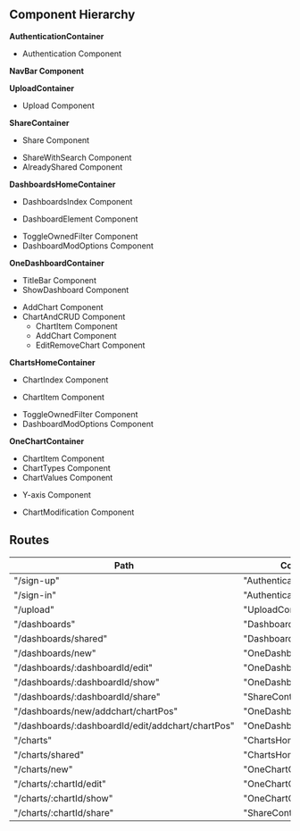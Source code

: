 ## Component Hierarchy

**AuthenticationContainer**
 - Authentication Component

**NavBar Component**

**UploadContainer**
 - Upload Component

**ShareContainer**
 - Share Component
  + ShareWithSearch Component
  + AlreadyShared Component

**DashboardsHomeContainer**
 - DashboardsIndex Component
  + DashboardElement Component
 - ToggleOwnedFilter Component
 - DashboardModOptions Component

**OneDashboardContainer**
 - TitleBar Component
 - ShowDashboard Component
  + AddChart Component
  + ChartAndCRUD Component
    + ChartItem Component
    + AddChart Component
    + EditRemoveChart Component

**ChartsHomeContainer**
 - ChartIndex Component
  + ChartItem Component
 - ToggleOwnedFilter Component
 - DashboardModOptions Component

**OneChartContainer**
 - ChartItem Component
 - ChartTypes Component
 - ChartValues Component
  + Y-axis Component
 - ChartModification Component


## Routes

|Path   | Component   |
|-------|-------------|
| "/sign-up" | "AuthenticationContainer" |
| "/sign-in" | "AuthenticationContainer" |
| "/upload" | "UploadContainer" |
| "/dashboards" | "DashboardsHomeContainer" |
| "/dashboards/shared" | "DashboardsHomeContainer" |
| "/dashboards/new" | "OneDashboardContainer" |
| "/dashboards/:dashboardId/edit" | "OneDashboardContainer" |
| "/dashboards/:dashboardId/show" | "OneDashboardContainer" |
| "/dashboards/:dashboardId/share" | "ShareContainer" |
| "/dashboards/new/addchart/chartPos" | "OneDashboardContainer" |
| "/dashboards/:dashboardId/edit/addchart/chartPos" | "OneDashboardContainer" |
| "/charts" | "ChartsHomeContainer" |
| "/charts/shared" | "ChartsHomeContainer" |
| "/charts/new" | "OneChartContainer" |
| "/charts/:chartId/edit" | "OneChartContainer" |
| "/charts/:chartId/show" | "OneChartContainer" |
| "/charts/:chartId/share" | "ShareContainer" |
